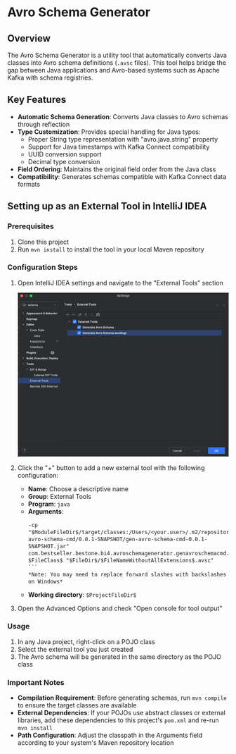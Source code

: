 # Avro Schema Generator

## Overview

The Avro Schema Generator is a utility tool that automatically converts Java classes into Avro schema definitions (`.avsc` files). This tool helps bridge the gap between Java applications and Avro-based systems such as Apache Kafka with schema registries.

## Key Features

- **Automatic Schema Generation**: Converts Java classes to Avro schemas through reflection
- **Type Customization**: Provides special handling for Java types:
    - Proper String type representation with "avro.java.string" property
    - Support for Java timestamps with Kafka Connect compatibility
    - UUID conversion support
    - Decimal type conversion
- **Field Ordering**: Maintains the original field order from the Java class
- **Compatibility**: Generates schemas compatible with Kafka Connect data formats

## Setting up as an External Tool in IntelliJ IDEA

### Prerequisites
1. Clone this project
2. Run `mvn install` to install the tool in your local Maven repository

### Configuration Steps

1. Open IntelliJ IDEA settings and navigate to the "External Tools" section

   ![External Tools Settings](img.png)

2. Click the "+" button to add a new external tool with the following configuration:
    - **Name**: Choose a descriptive name
    - **Group**: External Tools
    - **Program**: `java`
    - **Arguments**:
      ```
      -cp "$ModuleFileDir$/target/classes:/Users/<your.user>/.m2/repository/com/bestseller/bestone/bi4/avroschemagenerator/gen-avro-schema-cmd/0.0.1-SNAPSHOT/gen-avro-schema-cmd-0.0.1-SNAPSHOT.jar" com.bestseller.bestone.bi4.avroschemagenerator.genavroschemacmd.GenAvroSchemaCmdApplication $FileClass$ "$FileDir$/$FileNameWithoutAllExtensions$.avsc"      ```
      *Note: You may need to replace forward slashes with backslashes on Windows*
    - **Working directory**: `$ProjectFileDir$`

3. Open the Advanced Options and check "Open console for tool output"

### Usage

1. In any Java project, right-click on a POJO class
2. Select the external tool you just created
3. The Avro schema will be generated in the same directory as the POJO class

### Important Notes

- **Compilation Requirement**: Before generating schemas, run `mvn compile` to ensure the target classes are available
- **External Dependencies**: If your POJOs use abstract classes or external libraries, add these dependencies to this project's `pom.xml` and re-run `mvn install`
- **Path Configuration**: Adjust the classpath in the Arguments field according to your system's Maven repository location